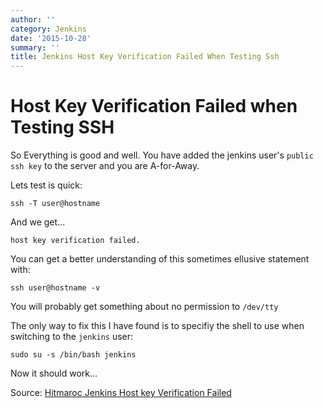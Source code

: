 ```yaml
---
author: ''
category: Jenkins
date: '2015-10-28'
summary: ''
title: Jenkins Host Key Verification Failed When Testing Ssh
---
```

# Host Key Verification Failed when Testing SSH

So Everything is good and well. You have added the jenkins user's `public ssh key` to the server and you are A-for-Away.

Lets test is quick:

```
ssh -T user@hostname
```

And we get...

```
host key verification failed.
```

You can get a better understanding of this sometimes ellusive statement with:

```
ssh user@hostname -v
```

You will probably get something about no permission to `/dev/tty`

The only way to fix this I have found is to specifiy the shell to use when switching to the `jenkins` user:

`sudo su -s /bin/bash jenkins`

Now it should work...

Source: [Hitmaroc Jenkins Host key Verification Failed](http://www.hitmaroc.net/36176-9147-jenkins-host-key-verification-failed.html)
